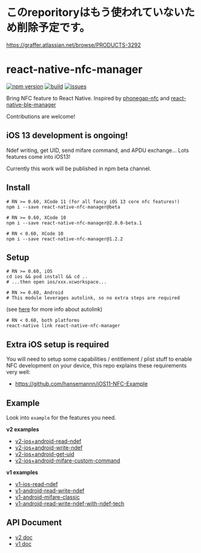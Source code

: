 # このreporitoryはもう使われていないため削除予定です。

https://graffer.atlassian.net/browse/PRODUCTS-3292

# react-native-nfc-manager

[![npm version](https://img.shields.io/npm/v/react-native-nfc-manager.svg?style=flat)](https://www.npmjs.com/package/react-native-nfc-manager)
[![build](https://api.travis-ci.org/whitedogg13/react-native-nfc-manager.svg?branch=master)](https://travis-ci.org/whitedogg13/react-native-nfc-manager)
[![issues](https://img.shields.io/github/issues/whitedogg13/react-native-nfc-manager.svg?style=flat)](https://github.com/whitedogg13/react-native-nfc-manager/issues)

Bring NFC feature to React Native. Inspired by [phonegap-nfc](https://github.com/chariotsolutions/phonegap-nfc) and [react-native-ble-manager](https://github.com/innoveit/react-native-ble-manager)

Contributions are welcome!

## iOS 13 development is ongoing!

Ndef writing, get UID, send mifare command, and APDU exchange... Lots features come into iOS13!

Currently this work will be published in npm beta channel.

## Install

```shell
# RN >= 0.60, XCode 11 (for all fancy iOS 13 core nfc features!)
npm i --save react-native-nfc-manager@beta
```

```shell
# RN >= 0.60, XCode 10
npm i --save react-native-nfc-manager@2.0.0-beta.1
```

```shell
# RN < 0.60, XCode 10
npm i --save react-native-nfc-manager@1.2.2
```

## Setup


```shell
# RN >= 0.60, iOS
cd ios && pod install && cd ..
# ...then open ios/xxx.xcworkspace...
```

```shell
# RN >= 0.60, Android
# This module leverages autolink, so no extra steps are required
```
(see [here](https://github.com/react-native-community/cli/blob/master/docs/autolinking.md#autolinking) for more info about autolink)


```shell
# RN < 0.60, both platforms
react-native link react-native-nfc-manager
```

## Extra iOS setup is required

You will need to setup some capabilities / entitlement / plist stuff to enable NFC development on your device, this repo explains these requirements very well:

* https://github.com/hansemannn/iOS11-NFC-Example 


## Example

Look into `example` for the features you need.

**v2 examples**

* [v2-ios+android-read-ndef](example/AppV2.js)
* [v2-ios+android-write-ndef](example/AppV2Ndef.js)
* [v2-ios+android-get-uid](example/AppV2Mifare.js)
* [v2-ios+android-mifare-custom-command](example/AppV2Mifare.js)

**v1 examples**

* [v1-ios-read-ndef](example/App.js)
* [v1-android-read-write-ndef](example/App.js)
* [v1-android-mifare-classic](example/AndroidMifareClassic.js)
* [v1-android-read-write-ndef-with-ndef-tech](example/AndroidTechTestNdef.js)

## API Document

* [v2 doc](APIv2.md)
* [v1 doc](APIv1.md)


